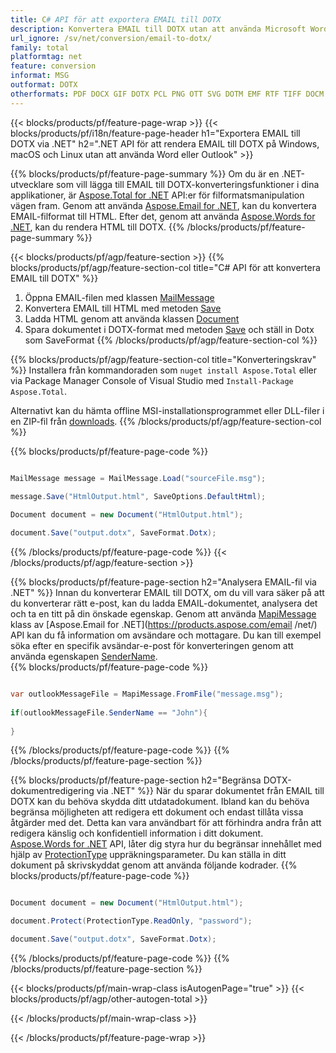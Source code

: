 ```yaml
---
title: C# API för att exportera EMAIL till DOTX
description: Konvertera EMAIL till DOTX utan att använda Microsoft Word eller Outlook på .NET
url_ignore: /sv/net/conversion/email-to-dotx/
family: total
platformtag: net
feature: conversion
informat: MSG
outformat: DOTX
otherformats: PDF DOCX GIF DOTX PCL PNG OTT SVG DOTM EMF RTF TIFF DOCM ODT EPUB PS FLATOPC XPS MD WORDML DOC JPEG TEXT DOT
---
```

{{< blocks/products/pf/feature-page-wrap >}}
{{< blocks/products/pf/i18n/feature-page-header h1="Exportera EMAIL till DOTX via .NET" h2=".NET API för att rendera EMAIL till DOTX på Windows, macOS och Linux utan att använda Word eller Outlook" >}}

{{% blocks/products/pf/feature-page-summary %}}
Om du är en .NET-utvecklare som vill lägga till EMAIL till DOTX-konverteringsfunktioner i dina applikationer, är [Aspose.Total for .NET](https://products.aspose.com/total/net/) API:er för filformatsmanipulation vägen fram. Genom att använda [Aspose.Email for .NET](https://products.aspose.com/email/net/), kan du konvertera EMAIL-filformat till HTML. Efter det, genom att använda [Aspose.Words for .NET](https://products.aspose.com/words/net/), kan du rendera HTML till DOTX.
{{% /blocks/products/pf/feature-page-summary  %}}

{{< blocks/products/pf/agp/feature-section >}}
{{% blocks/products/pf/agp/feature-section-col title="C# API för att konvertera EMAIL till DOTX" %}}
1. Öppna EMAIL-filen med klassen [MailMessage](https://reference.aspose.com/email/net/aspose.email/mailmessage)
2. Konvertera EMAIL till HTML med metoden [Save](https://reference.aspose.com/email/net/aspose.email.mailmessage/save/methods/3)
3. Ladda HTML genom att använda klassen [Document](https://reference.aspose.com/words/net/aspose.words/document)
4. Spara dokumentet i DOTX-format med metoden [Save](https://reference.aspose.com/words/net/aspose.words.document/save/methods/4) och ställ in Dotx som SaveFormat
{{% /blocks/products/pf/agp/feature-section-col %}}

{{% blocks/products/pf/agp/feature-section-col title="Konverteringskrav" %}}
Installera från kommandoraden som ```nuget install Aspose.Total``` eller via Package Manager Console of Visual Studio med ```Install-Package Aspose.Total```.

Alternativt kan du hämta offline MSI-installationsprogrammet eller DLL-filer i en ZIP-fil från [downloads](https://releases.aspose.comtotal/net).
{{% /blocks/products/pf/agp/feature-section-col %}}

{{% blocks/products/pf/feature-page-code %}}

```cs

MailMessage message = MailMessage.Load("sourceFile.msg");
 
message.Save("HtmlOutput.html", SaveOptions.DefaultHtml);

Document document = new Document("HtmlOutput.html");

document.Save("output.dotx", SaveFormat.Dotx); 
```

{{% /blocks/products/pf/feature-page-code %}}
{{< /blocks/products/pf/agp/feature-section >}}

{{% blocks/products/pf/feature-page-section  h2="Analysera EMAIL-fil via .NET" %}}
Innan du konverterar EMAIL till DOTX, om du vill vara säker på att du konverterar rätt e-post, kan du ladda EMAIL-dokumentet, analysera det och ta en titt på din önskade egenskap. Genom att använda [MapiMessage](https://reference.aspose.com/email/net/aspose.email.mapi/mapimessage) klass av [Aspose.Email for .NET](https://products.aspose.com/email /net/) API kan du få information om avsändare och mottagare. Du kan till exempel söka efter en specifik avsändar-e-post för konverteringen genom att använda egenskapen [SenderName](https://reference.aspose.com/email/net/aspose.email.mapi/mapimessage/properties/sendername).  
{{% blocks/products/pf/feature-page-code %}}

```cs

var outlookMessageFile = MapiMessage.FromFile("message.msg");
 
if(outlookMessageFile.SenderName == "John"){
    
}
```

{{% /blocks/products/pf/feature-page-code  %}}
{{% /blocks/products/pf/feature-page-section %}}

{{% blocks/products/pf/feature-page-section  h2="Begränsa DOTX-dokumentredigering via .NET" %}}
När du sparar dokumentet från EMAIL till DOTX kan du behöva skydda ditt utdatadokument. Ibland kan du behöva begränsa möjligheten att redigera ett dokument och endast tillåta vissa åtgärder med det. Detta kan vara användbart för att förhindra andra från att redigera känslig och konfidentiell information i ditt dokument. [Aspose.Words for .NET](https://products.aspose.com/words/net/) API, låter dig styra hur du begränsar innehållet med hjälp av [ProtectionType](https://reference.aspose.com/words/net/aspose.words/protectiontype) uppräkningsparameter. Du kan ställa in ditt dokument på skrivskyddat genom att använda följande kodrader. 
{{% blocks/products/pf/feature-page-code %}}

```cs

Document document = new Document("HtmlOutput.html");

document.Protect(ProtectionType.ReadOnly, "password");

document.Save("output.dotx", SaveFormat.Dotx);  
```

{{% /blocks/products/pf/feature-page-code  %}}
{{% /blocks/products/pf/feature-page-section %}}

{{< blocks/products/pf/main-wrap-class isAutogenPage="true" >}}
{{< blocks/products/pf/agp/other-autogen-total >}}


{{< /blocks/products/pf/main-wrap-class >}}

{{< /blocks/products/pf/feature-page-wrap >}}